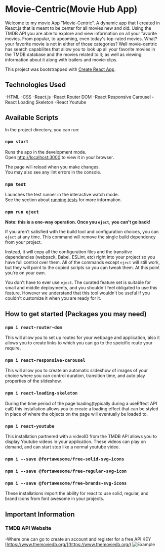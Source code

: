# Movie-Centric(Movie Hub App)
Welcome to my movie App "Movie-Centric". A dynamic app that I created in React.js that is meant to be center for all movies
new and old. Using the TMDB API you are able to explore and view information on all your favorite movies.
From popular, to upcoming, even today's top-rated movies. What? your favorite movie is not in either of those categories?
Well movie-centric has search capabilites that allow you to look up all your favorite movies in the TMDB database and the movies
related to it; as well as viewing information about it along with trailers and movie-clips.

This project was bootstrapped with [Create React App](https://github.com/facebook/create-react-app).
## Technologies Used
-HTML
-CSS
-React.js
-React Router DOM
-React Responsive Carousel
-React Loading Skeleton
-React Youtube
## Available Scripts

In the project directory, you can run:

### `npm start`

Runs the app in the development mode.\
Open [http://localhost:3000](http://localhost:3000) to view it in your browser.

The page will reload when you make changes.\
You may also see any lint errors in the console.

### `npm test`

Launches the test runner in the interactive watch mode.\
See the section about [running tests](https://facebook.github.io/create-react-app/docs/running-tests) for more information.

### `npm run eject`

**Note: this is a one-way operation. Once you `eject`, you can't go back!**

If you aren't satisfied with the build tool and configuration choices, you can `eject` at any time. This command will remove the single build dependency from your project.

Instead, it will copy all the configuration files and the transitive dependencies (webpack, Babel, ESLint, etc) right into your project so you have full control over them. All of the commands except `eject` will still work, but they will point to the copied scripts so you can tweak them. At this point you're on your own.

You don't have to ever use `eject`. The curated feature set is suitable for small and middle deployments, and you shouldn't feel obligated to use this feature. However we understand that this tool wouldn't be useful if you couldn't customize it when you are ready for it.

## How to get started (Packages you may need)
### `npm i react-router-dom`
This will allow you to set up routes for your webpage and application, also it allows
you to create links to which you can go to the speicific route your require.
### `npm i react-responsive-carousel`
This will allow you to create an automatic slideshow of images of your choice where you can control
 duration, transition time, and auto play properties of the slideshow,
### `npm i react-loading-skeleton`
During the time period of the page loading(typically during a useEffect API call) this installation allows you
to create a loading effect that can be styled in place of where the objects on the page will
eventually be loaded to.
### `npm i react-youtube`
This installation partnered with a videoID from the TMDB API allows you to display Youtube videos in
your application. These videos can play on demand, and can start stop like a normal youtube video.
### `npm i --save @fortawesome/free-solid-svg-icons`
### `npm i --save @fortawesome/free-regular-svg-icon`
### `npm i --save @fortawesome/free-brands-svg-icons`
These installations import the ability for react to use solid, regular, and brand icons from font awesome
in your projects.
## Important Information
### TMDB API Website
-Where one can go to create an account and register for a free API KEY
[https://www.themoviedb.org/](https://www.themoviedb.org/)
![Example](movie.jpg?raw=true)
    